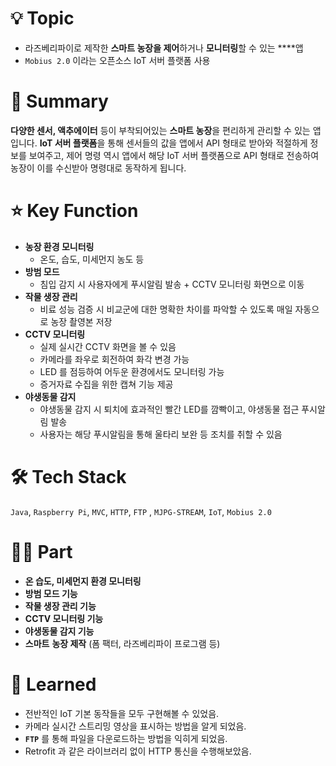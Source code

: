 # 💡 Topic

- 라즈베리파이로 제작한 **스마트 농장을 제어**하거나 **모니터링**할 수 있는 ****앱
- `Mobius 2.0` 이라는 오픈소스 IoT 서버 플랫폼 사용

# 📝 Summary

**다양한 센서, 액추에이터** 등이 부착되어있는 **스마트 농장**을 편리하게 관리할 수 있는 앱입니다. **IoT 서버 플랫폼**을 통해 센서들의 값을 앱에서 API 형태로 받아와 적절하게 정보를 보여주고, 제어 명령 역시 앱에서 해당 IoT 서버 플랫폼으로 API 형태로 전송하여 농장이 이를 수신받아 명령대로 동작하게 됩니다.

# ⭐️ Key Function

- **농장 환경 모니터링**
    - 온도, 습도, 미세먼지 농도 등
- **방범 모드**
    - 침입 감지 시 사용자에게 푸시알림 발송 + CCTV 모니터링 화면으로 이동
- **작물 생장 관리**
    - 비료 성능 검증 시 비교군에 대한 명확한 차이를 파악할 수 있도록 매일 자동으로 농장 촬영본 저장
- **CCTV 모니터링**
    - 실제 실시간 CCTV 화면을 볼 수 있음
    - 카메라를 좌우로 회전하여 화각 변경 가능
    - LED 를 점등하여 어두운 환경에서도 모니터링 가능
    - 증거자료 수집을 위한 캡쳐 기능 제공
- **야생동물 감지**
    - 야생동물 감지 시 퇴치에 효과적인 빨간 LED를 깜빡이고, 야생동물 접근 푸시알림 발송
    - 사용자는 해당 푸시알림을 통해 울타리 보완 등 조치를 취할 수 있음

# 🛠 Tech Stack

`Java`, `Raspberry Pi`, `MVC`, `HTTP`, `FTP` , `MJPG-STREAM`, `IoT`, `Mobius 2.0` 

# 🤚🏻 Part

- **온 습도, 미세먼지 환경 모니터링**
- **방범 모드 기능**
- **작물 생장 관리 기능**
- **CCTV 모니터링 기능**
- **야생동물 감지 기능**
- **스마트** **농장 제작** (폼 팩터, 라즈베리파이 프로그램 등)

# 🤔 Learned
- 전반적인 IoT 기본 동작들을 모두 구현해볼 수 있었음.
- 카메라 실시간 스트리밍 영상을 표시하는 방법을 알게 되었음.
- **`FTP`** 를 통해 파일을 다운로드하는 방법을 익히게 되었음.
- Retrofit 과 같은 라이브러리 없이 HTTP 통신을 수행해보았음.
